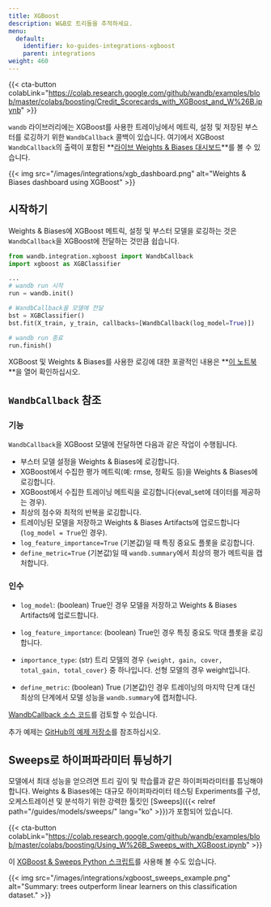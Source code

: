 ```yaml
---
title: XGBoost
description: W&B로 트리들을 추적하세요.
menu:
  default:
    identifier: ko-guides-integrations-xgboost
    parent: integrations
weight: 460
---
```


{{< cta-button colabLink="https://colab.research.google.com/github/wandb/examples/blob/master/colabs/boosting/Credit_Scorecards_with_XGBoost_and_W%26B.ipynb" >}}

`wandb` 라이브러리에는 XGBoost를 사용한 트레이닝에서 메트릭, 설정 및 저장된 부스터를 로깅하기 위한 `WandbCallback` 콜백이 있습니다. 여기에서 XGBoost `WandbCallback`의 출력이 포함된 **[라이브 Weights & Biases 대시보드](https://wandb.ai/morg/credit_scorecard)**를 볼 수 있습니다.

{{< img src="/images/integrations/xgb_dashboard.png" alt="Weights & Biases dashboard using XGBoost" >}}

## 시작하기

Weights & Biases에 XGBoost 메트릭, 설정 및 부스터 모델을 로깅하는 것은 `WandbCallback`을 XGBoost에 전달하는 것만큼 쉽습니다.

```python
from wandb.integration.xgboost import WandbCallback
import xgboost as XGBClassifier

...
# wandb run 시작
run = wandb.init()

# WandbCallback을 모델에 전달
bst = XGBClassifier()
bst.fit(X_train, y_train, callbacks=[WandbCallback(log_model=True)])

# wandb run 종료
run.finish()
```

XGBoost 및 Weights & Biases를 사용한 로깅에 대한 포괄적인 내용은 **[이 노트북](https://wandb.me/xgboost)**을 열어 확인하십시오.

## `WandbCallback` 참조

### 기능
`WandbCallback`을 XGBoost 모델에 전달하면 다음과 같은 작업이 수행됩니다.
- 부스터 모델 설정을 Weights & Biases에 로깅합니다.
- XGBoost에서 수집한 평가 메트릭(예: rmse, 정확도 등)을 Weights & Biases에 로깅합니다.
- XGBoost에서 수집한 트레이닝 메트릭을 로깅합니다(eval_set에 데이터를 제공하는 경우).
- 최상의 점수와 최적의 반복을 로깅합니다.
- 트레이닝된 모델을 저장하고 Weights & Biases Artifacts에 업로드합니다(`log_model = True`인 경우).
- `log_feature_importance=True` (기본값)일 때 특징 중요도 플롯을 로깅합니다.
- `define_metric=True` (기본값)일 때 `wandb.summary`에서 최상의 평가 메트릭을 캡처합니다.

### 인수
- `log_model`: (boolean) True인 경우 모델을 저장하고 Weights & Biases Artifacts에 업로드합니다.

- `log_feature_importance`: (boolean) True인 경우 특징 중요도 막대 플롯을 로깅합니다.

- `importance_type`: (str) 트리 모델의 경우 `{weight, gain, cover, total_gain, total_cover}` 중 하나입니다. 선형 모델의 경우 weight입니다.

- `define_metric`: (boolean) True (기본값)인 경우 트레이닝의 마지막 단계 대신 최상의 단계에서 모델 성능을 `wandb.summary`에 캡처합니다.

[WandbCallback 소스 코드](https://github.com/wandb/wandb/blob/main/wandb/integration/xgboost/xgboost.py)를 검토할 수 있습니다.

추가 예제는 [GitHub의 예제 저장소](https://github.com/wandb/examples/tree/master/examples/boosting-algorithms)를 참조하십시오.

## Sweeps로 하이퍼파라미터 튜닝하기

모델에서 최대 성능을 얻으려면 트리 깊이 및 학습률과 같은 하이퍼파라미터를 튜닝해야 합니다. Weights & Biases에는 대규모 하이퍼파라미터 테스팅 Experiments를 구성, 오케스트레이션 및 분석하기 위한 강력한 툴킷인 [Sweeps]({{< relref path="/guides/models/sweeps/" lang="ko" >}})가 포함되어 있습니다.

{{< cta-button colabLink="https://colab.research.google.com/github/wandb/examples/blob/master/colabs/boosting/Using_W%26B_Sweeps_with_XGBoost.ipynb" >}}

이 [XGBoost & Sweeps Python 스크립트](https://github.com/wandb/examples/blob/master/examples/wandb-sweeps/sweeps-xgboost/xgboost_tune.py)를 사용해 볼 수도 있습니다.

{{< img src="/images/integrations/xgboost_sweeps_example.png" alt="Summary: trees outperform linear learners on this classification dataset." >}}
